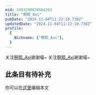 ```yaml
---
mid: 3493290678684263
title: "啊熙_Axi"
pubDate: "2024-11-04T11:22:10.738Z"
updatedDate: "2024-11-04T11:22:10.738Z"
profile:
  {
    Nickname: ["啊熙_Axi"],
  }
---
```


关注[啊熙_Axi](https://space.bilibili.com/3493290678684263)谢谢喵~ 关注[啊熙_Axi](https://space.bilibili.com/3493290678684263)谢谢喵~

## 此条目有待补充
你可以在[这里](https://github.com/Yuhanawa/VTuber.ICU/edit/master/src/content/v/啊熙_Axi/index.md)编辑本文
